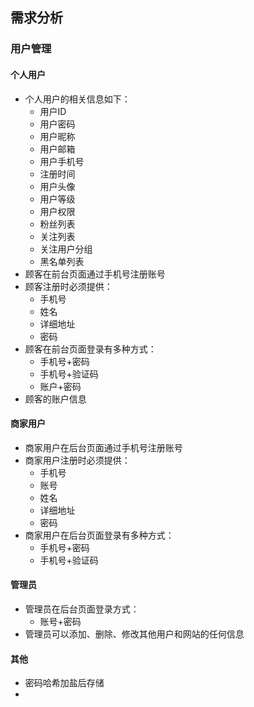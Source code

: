 ## 需求分析
### 用户管理
#### 个人用户
- 个人用户的相关信息如下：
	- 用户ID
	- 用户密码
	- 用户昵称
	- 用户邮箱
	- 用户手机号
	- 注册时间
	- 用户头像
	- 用户等级
	- 用户权限
	- 粉丝列表
	- 关注列表
	- 关注用户分组
	- 黑名单列表
- 顾客在前台页面通过手机号注册账号
- 顾客注册时必须提供：
	- 手机号
	- 姓名
	- 详细地址
	- 密码
- 顾客在前台页面登录有多种方式：
	- 手机号+密码
	- 手机号+验证码
	- 账户+密码
- 顾客的账户信息
#### 商家用户
- 商家用户在后台页面通过手机号注册账号
- 商家用户注册时必须提供：
	- 手机号
	- 账号
	- 姓名
	- 详细地址
	- 密码
- 商家用户在后台页面登录有多种方式：
	- 手机号+密码
	- 手机号+验证码
#### 管理员
- 管理员在后台页面登录方式：
	- 账号+密码
- 管理员可以添加、删除、修改其他用户和网站的任何信息
#### 其他
- 密码哈希加盐后存储
- 
<!--stackedit_data:
eyJoaXN0b3J5IjpbMjA4MzQ5OTQyLC0xNDYzNjY4MzY4LC03Mz
YyMTcyNTYsLTE5MDEzMTE3ODYsMzQ3ODA5NDQ2LC01NTczNjM1
OV19
-->